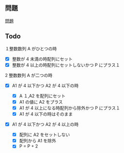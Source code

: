 ## 問題

[問題](https://atcoder.jp/contests/abc256/tasks/abc256_b)

## Todo

１整数数列 A がひとつの時

- [x] 整数が 4 未満の時配列にセット
- [x] 整数が 4 以上の時配列にセットしないかつ P にプラス１

2 整数数列 A が二つの時

- [x] A1 が 4 以下かつ A2 が 4 以下の時

  - [x] A １,A2 を配列にセット
  - [x] A1 の値に A2 をプラス
  - [x] A1 が 4 以上になる時配列から除外かつ P にプラス１
  - [x] A1 が 4 以下の時はそのまま

- [x] A1 が 4 以下かつ A2 が 4 以上の時
  - [x] 配列に A2 をセットしない
  - [x] 配列から A1 を除外
  - [x] P = P + 2
